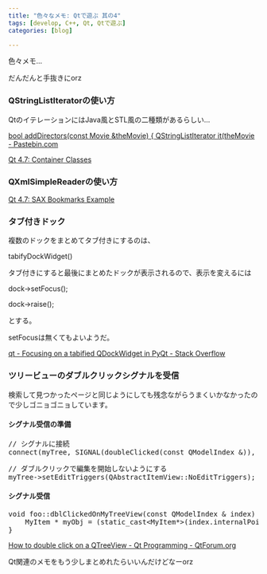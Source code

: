 ```yaml
---
title: "色々なメモ: Qtで遊ぶ 其の4"
tags: [develop, C++, Qt, Qtで遊ぶ]
categories: [blog]

---
```


色々メモ...

だんだんと手抜きにorz

### QStringListIteratorの使い方

QtのイテレーションにはJava風とSTL風の二種類があるらしい...

[bool addDirectors(const Movie &theMovie) { QStringListIterator it(theMovie - Pastebin.com][1]

[Qt 4.7: Container Classes][2]

### QXmlSimpleReaderの使い方

[Qt 4.7: SAX Bookmarks Example][3]

### タブ付きドック

複数のドックをまとめてタブ付きにするのは、

tabifyDockWidget()

タブ付きにすると最後にまとめたドックが表示されるので、表示を変えるには

dock->setFocus();

dock->raise();

とする。

setFocusは無くてもよいようだ。

[qt - Focusing on a tabified QDockWidget in PyQt - Stack Overflow][4]

### ツリービューのダブルクリックシグナルを受信

検索して見つかったページと同じようにしても残念ながらうまくいかなかったので少しゴニョゴニョしています。

#### シグナル受信の準備

<pre>// シグナルに接続
connect(myTree, SIGNAL(doubleClicked(const QModelIndex &)), this, SLOT(dblClickedOnMyTreeView(const QModelIndex &)));
</pre>

<pre>// ダブルクリックで編集を開始しないようにする
myTree-&gt;setEditTriggers(QAbstractItemView::NoEditTriggers);
</pre>

#### シグナル受信

<pre>void foo::dblClickedOnMyTreeView(const QModelIndex & index) {
    MyItem * myObj = (static_cast&lt;MyItem*&gt;(index.internalPointer()))-&gt;child(index.row(), index.column());
}
</pre>

[How to double click on a QTreeView - Qt Programming - QtForum.org][5]

Qt関連のメモをもう少しまとめれたらいいんだけどなーorz

 [1]: http://pastebin.com/3HZP6RUr
 [2]: http://doc.qt.nokia.com/latest/containers.html
 [3]: http://doc.qt.nokia.com/stable/xml-saxbookmarks.html
 [4]: http://stackoverflow.com/questions/1290882/focusing-on-a-tabified-qdockwidget-in-pyqt
 [5]: http://www.qtforum.org/article/14999/how-to-double-click-on-a-qtreeview.html